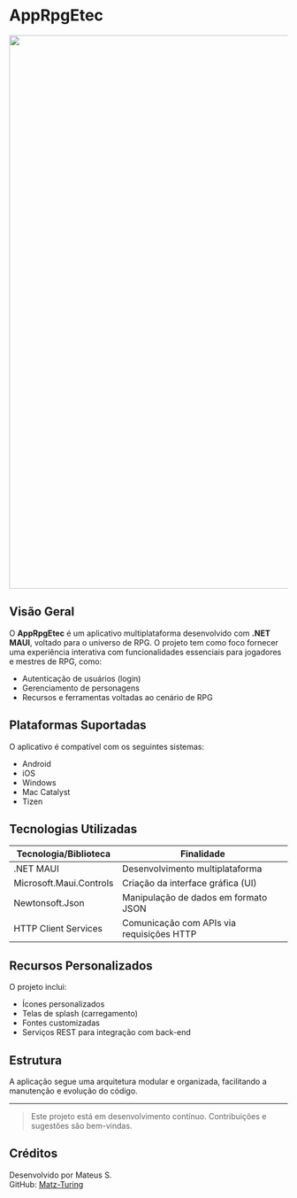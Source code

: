 # AppRpgEtec

<img src="https://user-images.githubusercontent.com/74038190/212284115-f47cd8ff-2ffb-4b04-b5bf-4d1c14c0247f.gif" width="1000">

## Visão Geral

O **AppRpgEtec** é um aplicativo multiplataforma desenvolvido com **.NET MAUI**, voltado para o universo de RPG. O projeto tem como foco fornecer uma experiência interativa com funcionalidades essenciais para jogadores e mestres de RPG, como:

- Autenticação de usuários (login)
- Gerenciamento de personagens
- Recursos e ferramentas voltadas ao cenário de RPG

## Plataformas Suportadas

O aplicativo é compatível com os seguintes sistemas:

- Android  
- iOS  
- Windows  
- Mac Catalyst  
- Tizen  

## Tecnologias Utilizadas

| Tecnologia/Biblioteca     | Finalidade                                |
|---------------------------|-------------------------------------------|
| .NET MAUI                 | Desenvolvimento multiplataforma           |
| Microsoft.Maui.Controls   | Criação da interface gráfica (UI)         |
| Newtonsoft.Json           | Manipulação de dados em formato JSON      |
| HTTP Client Services      | Comunicação com APIs via requisições HTTP |

## Recursos Personalizados

O projeto inclui:

- Ícones personalizados
- Telas de splash (carregamento)
- Fontes customizadas
- Serviços REST para integração com back-end

## Estrutura

A aplicação segue uma arquitetura modular e organizada, facilitando a manutenção e evolução do código.

---

> Este projeto está em desenvolvimento contínuo. Contribuições e sugestões são bem-vindas.

## Créditos

Desenvolvido por Mateus S.  
GitHub: [Matz-Turing](https://github.com/Matz-Turing)

